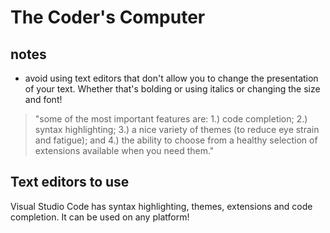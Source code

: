 # The Coder's Computer

## notes
- avoid using text editors that don't allow you to change the presentation of your text. Whether that's bolding or using italics or changing the size and font!
> "some of the most important features are: 1.) code completion; 2.) syntax highlighting; 3.) a nice variety of themes (to reduce eye strain and fatigue); and 4.) the ability to choose from a healthy selection of extensions available when you need them."

## Text editors to use
Visual Studio Code has syntax highlighting, themes, extensions and code completion. It can be used on any platform!

